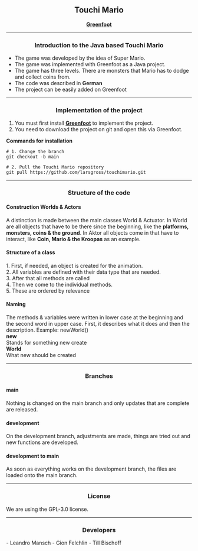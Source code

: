 <div align="center">
<br>
  <h2>Touchi Mario</h2>
    </a>

[**Greenfoot**](https://www.greenfoot.org/door)

 <hr>
<h3>
Introduction to the Java based Touchi Mario
</h3>

</div>

- The game was developed by the idea of Super Mario. 
- The game was implemented with Greenfoot as a Java project.
- The game has three levels. There are monsters that Mario has to dodge and collect coins from.
- The code was described in **German**
- The project can be easily added on Greenfoot

<hr>

<div align="center">

  <h3>
  Implementation of the project  
  </h3>

</div>

1. You must first install [**Greenfoot**](https://www.greenfoot.org/door) to implement the project.
2. You need to download the project on git and open this via Greenfoot.

**Commands for installation**
```
# 1. Change the branch
git checkout -b main

# 2. Pull the Touchi Mario repository
git pull https://github.com/larsgross/touchimario.git

```

<hr>

<div align="center">

  <h3>
  Structure of the code
  </h3>

</div>

<h4>
Construction Worlds & Actors 
</h4>
A distinction is made between the main classes World & Actuator. In World are all objects that have to be there since the beginning, like the <strong>platforms, monsters, coins & the ground</strong>. In Aktor all objects come in that have to interact, like <strong>Coin, Mario & the Kroopas</strong> as an example.

<h4>
Structure of a class
</h4>
1. First, if needed, an object is created for the animation. <br>
2. All variables are defined with their data type that are needed. <br>
3. After that all methods are called <br>
4. Then we come to the individual methods.  <br>
5. These are ordered by relevance

<h4>
Naming
</h4>
The methods & variables were written in lower case at the beginning and the second word in upper case. First, it describes what it does and then the description. 
Example: newWorld() 

<br>

<b>
new 
</b>
<br>
Stands for something new create
<br>
<b>
World
</b>
<br>
What new should be created

<hr>

<div align="center">

  <h3>
  Branches
  </h3>

</div>

<h4>
main
</h4>
Nothing is changed on the main branch and only updates that are complete are released.

<h4>
development
</h4>
On the development branch, adjustments are made, things are tried out and new functions are developed.

<h4>
development to main
</h4>
As soon as everything works on the development branch, the files are loaded onto the main branch.
<hr>

<div align="center">

  <h3>
  License 
  </h3>

</div>
We are using the GPL-3.0 license.

<hr>

<div align="center">

  <h3>
  Developers 
  </h3>

</div>
- Leandro Mansch
- Gion Felchlin
- Till Bischoff
